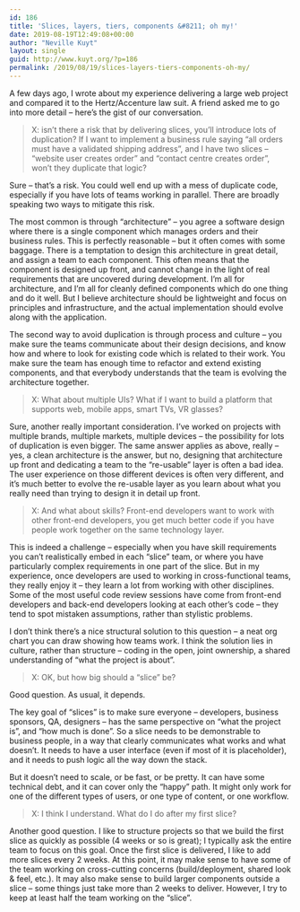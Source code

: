 ```yaml
---
id: 186
title: 'Slices, layers, tiers, components &#8211; oh my!'
date: 2019-08-19T12:49:08+00:00
author: "Neville Kuyt"
layout: single
guid: http://www.kuyt.org/?p=186
permalink: /2019/08/19/slices-layers-tiers-components-oh-my/
---
```

A few days ago, I wrote about my experience delivering a large web project and compared it to the Hertz/Accenture law suit. A friend asked me to go into more detail &#8211; here&#8217;s the gist of our conversation.

<blockquote class="wp-block-quote">
  <p>
    X: isn&#8217;t there a risk that by delivering slices, you&#8217;ll introduce lots of duplication? If I want to implement a business rule saying &#8220;all orders must have a validated shipping address&#8221;, and I have two slices &#8211; &#8220;website user creates order&#8221; and &#8220;contact centre creates order&#8221;, won&#8217;t they duplicate that logic?
  </p>
</blockquote>

Sure &#8211; that&#8217;s a risk. You could well end up with a mess of duplicate code, especially if you have lots of teams working in parallel. There are broadly speaking two ways to mitigate this risk. 

The most common is through &#8220;architecture&#8221; &#8211; you agree a software design where there is a single component which manages orders and their business rules. This is perfectly reasonable &#8211; but it often comes with some baggage. There is a temptation to design this architecture in great detail, and assign a team to each component. This often means that the component is designed up front, and cannot change in the light of real requirements that are uncovered during development. I&#8217;m all for architecture, and I&#8217;m all for cleanly defined components which do one thing and do it well. But I believe architecture should be lightweight and focus on principles and infrastructure, and the actual implementation should evolve along with the application.

The second way to avoid duplication is through process and culture &#8211; you make sure the teams communicate about their design decisions, and know how and where to look for existing code which is related to their work. You make sure the team has enough time to refactor and extend existing components, and that everybody understands that the team is evolving the architecture together. 

<blockquote class="wp-block-quote">
  <p>
    X: What about multiple UIs? What if I want to build a platform that supports web, mobile apps, smart TVs, VR glasses?
  </p>
</blockquote>

Sure, another really important consideration. I&#8217;ve worked on projects with multiple brands, multiple markets, multiple devices &#8211; the possibility for lots of duplication is even bigger. The same answer applies as above, really &#8211; yes, a clean architecture is the answer, but no, designing that architecture up front and dedicating a team to the &#8220;re-usable&#8221; layer is often a bad idea. The user experience on those different devices is often very different, and it&#8217;s much better to evolve the re-usable layer as you learn about what you really need than trying to design it in detail up front. 

<blockquote class="wp-block-quote">
  <p>
    X: And what about skills? Front-end developers want to work with other front-end developers, you get much better code if you have people work together on the same technology layer.
  </p>
</blockquote>

This is indeed a challenge &#8211; especially when you have skill requirements you can&#8217;t realistically embed in each &#8220;slice&#8221; team, or where you have particularly complex requirements in one part of the slice. But in my experience, once developers are used to working in cross-functional teams, they really enjoy it &#8211; they learn a lot from working with other disciplines. Some of the most useful code review sessions have come from front-end developers and back-end developers looking at each other&#8217;s code &#8211; they tend to spot mistaken assumptions, rather than stylistic problems. 

I don&#8217;t think there&#8217;s a nice structural solution to this question &#8211; a neat org chart you can draw showing how teams work. I think the solution lies in culture, rather than structure &#8211; coding in the open, joint ownership, a shared understanding of &#8220;what the project is about&#8221;.

<blockquote class="wp-block-quote">
  <p>
    X: OK, but how big should a &#8220;slice&#8221; be?
  </p>
</blockquote>

Good question. As usual, it depends. 

The key goal of &#8220;slices&#8221; is to make sure everyone &#8211; developers, business sponsors, QA, designers &#8211; has the same perspective on &#8220;what the project is&#8221;, and &#8220;how much is done&#8221;. So a slice needs to be demonstrable to business people, in a way that clearly communicates what works and what doesn&#8217;t. It needs to have a user interface (even if most of it is placeholder), and it needs to push logic all the way down the stack.

But it doesn&#8217;t need to scale, or be fast, or be pretty. It can have some technical debt, and it can cover only the &#8220;happy&#8221; path. It might only work for one of the different types of users, or one type of content, or one workflow. 

<blockquote class="wp-block-quote">
  <p>
    X: I think I understand. What do I do after my first slice?
  </p>
</blockquote>

Another good question. I like to structure projects so that we build the first slice as quickly as possible (4 weeks or so is great); I typically ask the entire team to focus on this goal. Once the first slice is delivered, I like to add more slices every 2 weeks. At this point, it may make sense to have some of the team working on cross-cutting concerns (build/deployment, shared look & feel, etc.). It may also make sense to build larger components outside a slice &#8211; some things just take more than 2 weeks to deliver. However, I try to keep at least half the team working on the &#8220;slice&#8221;.